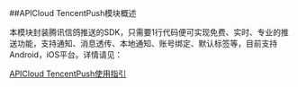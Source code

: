 ##APICloud TencentPush模块概述


本模块封装腾讯信鸽推送的SDK，只需要1行代码便可实现免费、实时、专业的推送功能，支持通知、消息透传、本地通知、账号绑定、默认标签等，目前支持Android，iOS平台。详情请见：

[APICloud TencentPush使用指引](https://docs.apicloud.com/Client-API/Open-SDK/tencentPush)